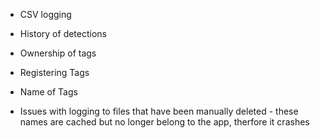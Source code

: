 - CSV logging
- History of detections
- Ownership of tags
- Registering Tags
- Name of Tags

- Issues with logging to files that have been manually deleted - these names are cached but no longer belong to the app, therfore it crashes
